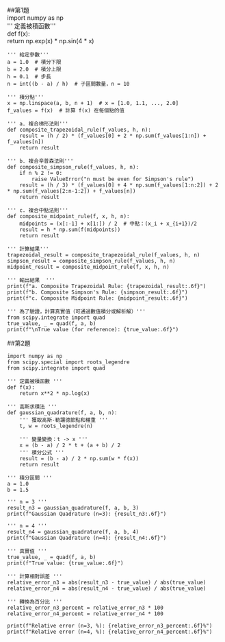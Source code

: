 ##第1題    
    import numpy as np    
    ''' 定義被積函數'''      
    def f(x):    
        return np.exp(x) * np.sin(4 * x)    
    
    ''' 給定參數'''  
    a = 1.0  # 積分下限    
    b = 2.0  # 積分上限    
    h = 0.1  # 步長    
    n = int((b - a) / h)  # 子區間數量，n = 10    
    
    ''' 積分點'''  
    x = np.linspace(a, b, n + 1)  # x = [1.0, 1.1, ..., 2.0]    
    f_values = f(x)  # 計算 f(x) 在每個點的值    
    
    ''' a. 複合梯形法則'''   
    def composite_trapezoidal_rule(f_values, h, n):    
        result = (h / 2) * (f_values[0] + 2 * np.sum(f_values[1:n]) + f_values[n])    
        return result    
    
    ''' b. 複合辛普森法則'''  
    def composite_simpson_rule(f_values, h, n):    
        if n % 2 != 0:    
            raise ValueError("n must be even for Simpson's rule")    
        result = (h / 3) * (f_values[0] + 4 * np.sum(f_values[1:n:2]) + 2 * np.sum(f_values[2:n-1:2]) + f_values[n])    
        return result    
    
    ''' c. 複合中點法則'''  
    def composite_midpoint_rule(f, x, h, n):    
        midpoints = (x[:-1] + x[1:]) / 2  # 中點：(x_i + x_{i+1})/2    
        result = h * np.sum(f(midpoints))    
        return result    
    
    ''' 計算結果'''  
    trapezoidal_result = composite_trapezoidal_rule(f_values, h, n)    
    simpson_result = composite_simpson_rule(f_values, h, n)    
    midpoint_result = composite_midpoint_rule(f, x, h, n)    
    
    ''' 輸出結果  '''
    print(f"a. Composite Trapezoidal Rule: {trapezoidal_result:.6f}")    
    print(f"b. Composite Simpson's Rule: {simpson_result:.6f}")    
    print(f"c. Composite Midpoint Rule: {midpoint_result:.6f}")    
    
    ''' 為了驗證，計算真實值（可通過數值積分或解析解）'''  
    from scipy.integrate import quad        
    true_value, _ = quad(f, a, b)    
    print(f"\nTrue value (for reference): {true_value:.6f}")    

##第2題    

    import numpy as np  
    from scipy.special import roots_legendre  
    from scipy.integrate import quad  
    
    ''' 定義被積函數 '''  
    def f(x):  
        return x**2 * np.log(x)  
    
    ''' 高斯求積法 '''  
    def gaussian_quadrature(f, a, b, n):  
        ''' 獲取高斯-勒讓德節點和權重 '''  
        t, w = roots_legendre(n)  
        
        ''' 變量變換：t -> x '''  
        x = (b - a) / 2 * t + (a + b) / 2  
        ''' 積分公式 '''  
        result = (b - a) / 2 * np.sum(w * f(x))  
        return result  
    
    ''' 積分區間 '''  
    a = 1.0  
    b = 1.5  
    
    ''' n = 3 '''  
    result_n3 = gaussian_quadrature(f, a, b, 3)  
    print(f"Gaussian Quadrature (n=3): {result_n3:.6f}")  
    
    ''' n = 4 '''  
    result_n4 = gaussian_quadrature(f, a, b, 4)  
    print(f"Gaussian Quadrature (n=4): {result_n4:.6f}")  
    
    ''' 真實值 '''  
    true_value, _ = quad(f, a, b)  
    print(f"True value: {true_value:.6f}")  
    
    ''' 計算相對誤差 '''  
    relative_error_n3 = abs(result_n3 - true_value) / abs(true_value)  
    relative_error_n4 = abs(result_n4 - true_value) / abs(true_value)  
    
    ''' 轉換為百分比 '''  
    relative_error_n3_percent = relative_error_n3 * 100  
    relative_error_n4_percent = relative_error_n4 * 100  
    
    print(f"Relative error (n=3, %): {relative_error_n3_percent:.6f}%")  
    print(f"Relative error (n=4, %): {relative_error_n4_percent:.6f}%")  
